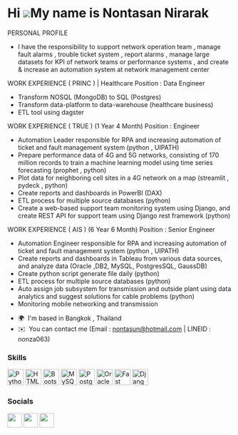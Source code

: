 Hi ![](https://user-images.githubusercontent.com/18350557/176309783-0785949b-9127-417c-8b55-ab5a4333674e.gif)My name is Nontasan Nirarak
========================================================================================================================================
PERSONAL PROFILE
  - I have the responsibility to support network operation team , manage fault alarms , trouble ticket system , report alarms , manage large datasets for KPI of network teams or performance systems  ,  and create & increase an automation system at network management center



WORK EXPERIENCE ( PRINC ) | Healthcare
Position : Data Engineer
  - Transform NOSQL (MongoDB) to SQL (Postgres)
  - Transform data-platform to data-warehouse (healthcare business)
  - ETL tool using dagster



WORK EXPERIENCE ( TRUE ) (1 Year 4 Month)
Position : Engineer
  - Automation Leader responsible for RPA and increasing automation of ticket and fault management system (python , UIPATH)
  - Prepare performance data of 4G and 5G networks, consisting of 170 million records to train a machine learning model using time series forecasting (prophet , python)
  - Plot data for neighboring cell sites in a 4G network on a map (streamlit , pydeck , python)
  - Create reports and dashboards in PowerBI (DAX)
  - ETL process for multiple source databases (python)
  - Create a web-based support team monitoring system using Django, and create REST API for support team using Django rest framework (python)



WORK EXPERIENCE ( AIS ) (6 Year 6 Month)
Position : Senior Engineer
  - Automation Engineer responsible for RPA and increasing automation of ticket and fault management system (python , UIPATH)
  - Create reports and dashboards in Tableau from various data sources, and analyze data (Oracle ,DB2, MySQL, PostgresSQL, GaussDB)
  - Create python script generate file daily (python)
  - ETL process for multiple source databases (python)
  - Auto assign job subsystem for transmission and outside plant using data analytics and suggest solutions for cable problems (python)
  - Monitoring mobile networking and transmission



* 🌍  I'm based in Bangkok , Thailand
* ✉️  You can contact me (Email : nontasun@hotmail.com | LINEID : nonza063)

### Skills
<p align="left">
<a href="https://www.python.org/" target="_blank" rel="noreferrer"><img src="https://raw.githubusercontent.com/danielcranney/readme-generator/main/public/icons/skills/python-colored.svg" width="36" height="36" alt="Python" /></a>
<a href="https://developer.mozilla.org/en-US/docs/Glossary/HTML5" target="_blank" rel="noreferrer"><img src="https://raw.githubusercontent.com/danielcranney/readme-generator/main/public/icons/skills/html5-colored.svg" width="36" height="36" alt="HTML5" /></a>
<a href="https://getbootstrap.com/" target="_blank" rel="noreferrer"><img src="https://raw.githubusercontent.com/danielcranney/readme-generator/main/public/icons/skills/bootstrap-colored.svg" width="36" height="36" alt="Bootstrap" /></a>
<a href="https://www.mysql.com/" target="_blank" rel="noreferrer"><img src="https://raw.githubusercontent.com/danielcranney/readme-generator/main/public/icons/skills/mysql-colored.svg" width="36" height="36" alt="MySQL" /></a>
<a href="https://www.postgresql.org/" target="_blank" rel="noreferrer"><img src="https://raw.githubusercontent.com/danielcranney/readme-generator/main/public/icons/skills/postgresql-colored.svg" width="36" height="36" alt="PostgreSQL" /></a>
<a href="https://www.oracle.com/uk/index.html" target="_blank" rel="noreferrer"><img src="https://raw.githubusercontent.com/danielcranney/readme-generator/main/public/icons/skills/oracle-colored.svg" width="36" height="36" alt="Oracle" /></a>
<a href="https://fastapi.tiangolo.com/" target="_blank" rel="noreferrer"><img src="https://raw.githubusercontent.com/danielcranney/readme-generator/main/public/icons/skills/fastapi-colored.svg" width="36" height="36" alt="Fast API" /></a>
<a href="https://www.djangoproject.com/" target="_blank" rel="noreferrer"><img src="https://raw.githubusercontent.com/danielcranney/readme-generator/main/public/icons/skills/django-colored-dark.svg" width="36" height="36" alt="Django" /></a>
</p>


### Socials

<p align="left"> <a href="https://www.facebook.com/nontasun" target="_blank" rel="noreferrer"><img src="https://raw.githubusercontent.com/danielcranney/readme-generator/main/public/icons/socials/facebook.svg" width="32" height="32" /></a> <a href="https://www.github.com/nonewja063" target="_blank" rel="noreferrer"><img src="https://raw.githubusercontent.com/danielcranney/readme-generator/main/public/icons/socials/github-dark.svg" width="32" height="32" /></a> <a href="https://www.linkedin.com/in/nontasan-nirarak-863937229/" target="_blank" rel="noreferrer"><img src="https://raw.githubusercontent.com/danielcranney/readme-generator/main/public/icons/socials/linkedin.svg" width="32" height="32" /></a></p>

